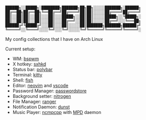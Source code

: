     ██████╗░░█████╗░████████╗███████╗██╗██╗░░░░░███████╗░██████╗
    ██╔══██╗██╔══██╗╚══██╔══╝██╔════╝██║██║░░░░░██╔════╝██╔════╝
    ██║░░██║██║░░██║░░░██║░░░█████╗░░██║██║░░░░░█████╗░░╚█████╗░
    ██║░░██║██║░░██║░░░██║░░░██╔══╝░░██║██║░░░░░██╔══╝░░░╚═══██╗
    ██████╔╝╚█████╔╝░░░██║░░░██║░░░░░██║███████╗███████╗██████╔╝
    ╚═════╝░░╚════╝░░░░╚═╝░░░╚═╝░░░░░╚═╝╚══════╝╚══════╝╚═════╝░
My config collections that I have on Arch Linux

Current setup:

- WM: [bspwm](https://github.com/baskerville/bspwm)
- X hotkey: [sxhkd](https://github.com/baskerville/sxhkd)
- Status bar: [polybar](https://github.com/polybar/polybar)
- Terminal: [kitty](https://github.com/kovidgoyal/kitty)
- Shell: [fish](https://github.com/fish-shell/fish-shell)
- Editor: [neovim](https://github.com/neovim/neovim) and [vscode](https://github.com/microsoft/vscode)
- Password Manager: [passwordstore](https://git.zx2c4.com/password-store)
- Background setter: [nitrogen](https://github.com/l3ib/nitrogen)
- File Manager: [ranger](https://github.com/ranger/ranger)
- Notification Daemon: [dunst](https://github.com/dunst-project/dunst)
- Music Player: [ncmpcpp](https://github.com/ncmpcpp/ncmpcpp) with [MPD](https://github.com/MusicPlayerDaemon/MPD) daemon
